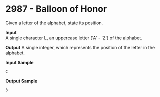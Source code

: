 # 2987 - Balloon of Honor

Given a letter of the alphabet, state its position.

**Input**<br>
A single character **L**, an uppercase letter ('A' - 'Z') of the alphabet.

**Output**
A single integer, which represents the position of the letter in the alphabet.

**Input Sample**
````
C
````

**Output Sample**
````
3
````